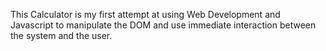 This Calculator is my first attempt at using Web Development and Javascript to manipulate the DOM and use immediate interaction between the system and the user.

